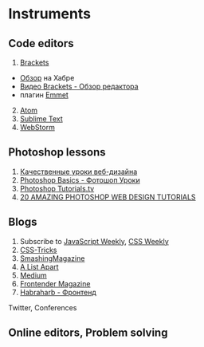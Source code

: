 # Instruments

## Code editors
1. [Brackets](http://brackets.io/)
  * [Обзор](http://habrahabr.ru/post/190454/) на Хабре
  * [Видео Brackets - Обзор редактора](http://www.youtube.com/watch?v=sREM7ubwLWw) 
  * плагин [Emmet](https://github.com/emmetio/brackets-emmet)
2. [Atom](https://atom.io/)
3. [Sublime Text](http://www.sublimetext.com/)
4. [WebStorm](https://www.jetbrains.com/webstorm/)

## Photoshop lessons
1. [Качественные уроки веб-дизайна](http://www.dejurka.ru/web-design/web-design-tutorials/)
2. [Photoshop Basics - Фотошоп Уроки](http://egraphic.ru/photoshop/basics/)
3. [Photoshop Tutorials.tv](http://www.youtube.com/user/NewWorldOps/videos)
4. [20 AMAZING PHOTOSHOP WEB DESIGN TUTORIALS](http://tutvid.com/web-graphic-design-inspiration/20-amazing-photoshop-web-design-tutorials/)

## Blogs
1. Subscribe to [JavaScript Weekly](http://javascriptweekly.com/), [CSS Weekly](http://css-weekly.com/)
2. [CSS-Tricks](http://css-tricks.com/)
2. [SmashingMagazine](http://www.smashingmagazine.com/)
4. [A List Apart](http://alistapart.com/articles)
5. [Medium](https://medium.com/tag/web-development)
6. [Frontender Magazine](http://frontender.info/)
7. [Habraharb - Фронтенд](https://habrahabr.ru/posts/frontend/)

Twitter, Conferences
## Online editors, Problem solving